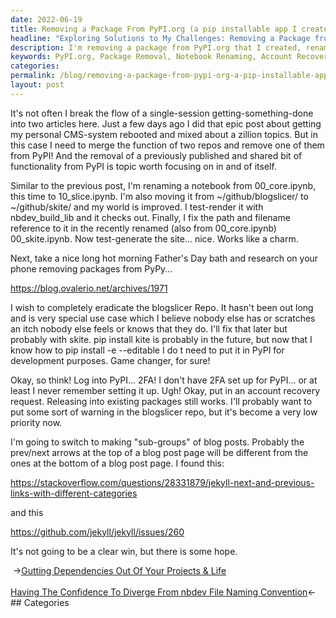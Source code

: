 ```yaml
---
date: 2022-06-19
title: Removing a Package From PyPI.org (a pip installable app I created)
headline: "Exploring Solutions to My Challenges: Removing a Package from PyPI.org and Renaming a Notebook"
description: I'm removing a package from PyPI.org that I created, renaming a notebook from 00_core.ipynb to 10_slice.ipynb, and researching how to request an account recovery. I'm also switching to making 'sub-groups' of blog posts and looking for a solution. Come read about my journey and see how I'm tackling these challenges.
keywords: PyPI.org, Package Removal, Notebook Renaming, Account Recovery, Sub-Groups, Blog Posts, Solutions, Challenges
categories: 
permalink: /blog/removing-a-package-from-pypi-org-a-pip-installable-app-i-created/
layout: post
---
```



It's not often I break the flow of a single-session getting-something-done into
two articles here. Just a few days ago I did that epic post about getting my
personal CMS-system rebooted and mixed about a zillion topics. But in this case
I need to merge the function of two repos and remove one of them from PyPI! And
the removal of a previously published and shared bit of functionality from PyPI
is topic worth focusing on in and of itself.

Similar to the previous post, I'm renaming a notebook from 00_core.ipynb, this
time to 10_slice.ipynb. I'm also moving it from ~/github/blogslicer/ to
~/github/skite/ and my world is improved. I test-render it with
nbdev_build_lib and it checks out. Finally, I fix the path and filename
reference to it in the recently renamed (also from 00_core.ipynb)
00_skite.ipynb. Now test-generate the site... nice. Works like a charm.

Next, take a nice long hot morning Father's Day bath and research on your phone
removing packages from PyPy...

https://blog.ovalerio.net/archives/1971

I wish to completely eradicate the blogslicer Repo. It hasn't been out long and
is very special use case which I believe nobody else has or scratches an itch
nobody else feels or knows that they do. I'll fix that later but probably with
skite. pip install kite is probably in the future, but now that I know how to
pip install -e --editable I do t need to put it in PyPI for development
purposes. Game changer, for sure!

Okay, so think! Log into PyPI... 2FA! I don't have 2FA set up for PyPI... or at
least I never remember setting it up. Ugh! Okay, put in an account recovery
request. Releasing into existing packages still works. I'll probably want to
put some sort of warning in the blogslicer repo, but it's become a very low
priority now.

I'm going to switch to making "sub-groups" of blog posts. Probably the
prev/next arrows at the top of a blog post page will be different from the ones
at the bottom of a blog post page. I found this:

https://stackoverflow.com/questions/28331879/jekyll-next-and-previous-links-with-different-categories

and this

https://github.com/jekyll/jekyll/issues/260

It's not going to be a clear win, but there is some hope.


<div class="post-nav"><div class="post-nav-prev"><span class="arrow">&nbsp;&rarr;</span><a href="/blog/gutting-dependencies-out-of-your-projects-life/">Gutting Dependencies Out Of Your Projects & Life</a></div> &nbsp; <div class="post-nav-next"><a href="/blog/having-the-confidence-to-diverge-from-nbdev-file-naming-convention/">Having The Confidence To Diverge From nbdev File Naming Convention</a><span class="arrow">&larr;&nbsp;</span></div></div>
## Categories

<ul></ul>